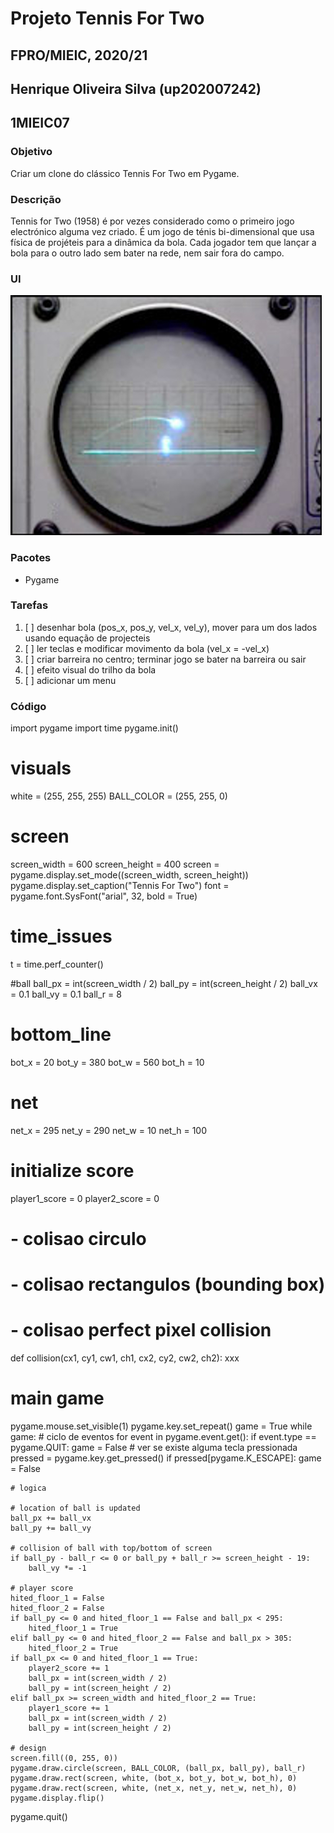 # Projeto Tennis For Two
## FPRO/MIEIC, 2020/21
## Henrique Oliveira Silva (up202007242)
## 1MIEIC07

### Objetivo

Criar um clone do clássico Tennis For Two em Pygame.

### Descrição

Tennis for Two (1958) é por vezes considerado como o primeiro jogo electrónico alguma vez criado. É um jogo de ténis bi-dimensional que usa física de projéteis para a dinâmica da bola. Cada jogador tem que lançar a bola para o outro lado sem bater na rede, nem sair fora do campo.

### UI

![UI](ui.jpg)

### Pacotes

- Pygame

### Tarefas

1. [ ] desenhar bola (pos\_x, pos\_y, vel\_x, vel\_y), mover para um dos lados usando equação de projecteis
1. [ ] ler teclas e modificar movimento da bola (vel\_x = -vel\_x)
1. [ ] criar barreira no centro; terminar jogo se bater na barreira ou sair
1. [ ] efeito visual do trilho da bola
1. [ ] adicionar um menu

### Código

import pygame
import time 
pygame.init()

# visuals
white = (255, 255, 255)
BALL_COLOR = (255, 255, 0)

# screen
screen_width = 600
screen_height = 400
screen = pygame.display.set_mode((screen_width, screen_height))
pygame.display.set_caption("Tennis For Two")
font = pygame.font.SysFont("arial", 32, bold = True)

# time_issues
t = time.perf_counter()

#ball 
ball_px = int(screen_width / 2)
ball_py = int(screen_height / 2)
ball_vx = 0.1
ball_vy = 0.1
ball_r = 8

# bottom_line
bot_x = 20
bot_y = 380
bot_w = 560
bot_h = 10

# net
net_x = 295
net_y = 290
net_w = 10
net_h = 100

# initialize score
player1_score = 0
player2_score = 0




# - colisao circulo
# - colisao rectangulos (bounding box)
# - colisao perfect pixel collision

def collision(cx1, cy1, cw1, ch1, cx2, cy2, cw2, ch2):
    xxx


# main game
pygame.mouse.set_visible(1)
pygame.key.set_repeat()
game = True
while game:
    # ciclo de eventos
    for event in pygame.event.get():
        if event.type == pygame.QUIT:
            game = False
    # ver se existe alguma tecla pressionada
    pressed = pygame.key.get_pressed()
    if pressed[pygame.K_ESCAPE]:
        game = False
        
    # logica
    
    # location of ball is updated
    ball_px += ball_vx
    ball_py += ball_vy
    
    # collision of ball with top/bottom of screen
    if ball_py - ball_r <= 0 or ball_py + ball_r >= screen_height - 19:
        ball_vy *= -1
    
    # player score
    hited_floor_1 = False
    hited_floor_2 = False
    if ball_py <= 0 and hited_floor_1 == False and ball_px < 295:
        hited_floor_1 = True
    elif ball_py <= 0 and hited_floor_2 == False and ball_px > 305:
        hited_floor_2 = True        
    if ball_px <= 0 and hited_floor_1 == True:
        player2_score += 1
        ball_px = int(screen_width / 2)
        ball_py = int(screen_height / 2)
    elif ball_px >= screen_width and hited_floor_2 == True:
        player1_score += 1
        ball_px = int(screen_width / 2)
        ball_py = int(screen_height / 2)
    
    # design
    screen.fill((0, 255, 0))
    pygame.draw.circle(screen, BALL_COLOR, (ball_px, ball_py), ball_r)
    pygame.draw.rect(screen, white, (bot_x, bot_y, bot_w, bot_h), 0)
    pygame.draw.rect(screen, white, (net_x, net_y, net_w, net_h), 0)
    pygame.display.flip()


pygame.quit()
